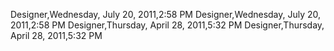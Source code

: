 ﻿Designer,Wednesday, July 20, 2011,2:58 PMDesigner,Wednesday, July 20, 2011,2:58 PMDesigner,Thursday, April 28, 2011,5:32 PMDesigner,Thursday, April 28, 2011,5:32 PM
